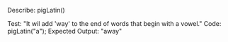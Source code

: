 Describe: pigLatin()

Test: "It wil add 'way' to the end of words that begin with a vowel."
Code: pigLatin("a");
Expected Output: "away"